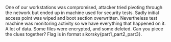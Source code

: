 One of our workstations was compromised, attacker tried pivoting through the network but ended up in machine used for security tests. Sadly initial access point was wiped and boot section overwritten. Nevertheless test machine was monitoring activity so we have everything that happened on it. A lot of data. Some files were encrypted, and some deleted. Can you piece the clues together? Flag is in format sikorsky{part1_part2_part3}.

